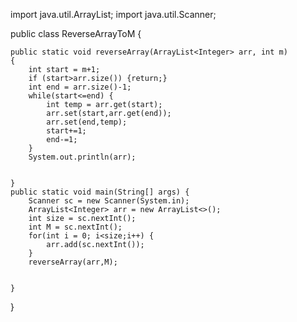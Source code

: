 
import java.util.ArrayList;
import java.util.Scanner;


public class ReverseArrayToM {

    public static void reverseArray(ArrayList<Integer> arr, int m)
    {
    	int start = m+1;
    	if (start>arr.size()) {return;}
    	int end = arr.size()-1;
    	while(start<=end) {
    		int temp = arr.get(start);
    		arr.set(start,arr.get(end));
    		arr.set(end,temp);
    		start+=1;
    		end-=1; 
    	}
    	System.out.println(arr);
    	

    }
	public static void main(String[] args) {
		Scanner sc = new Scanner(System.in); 
		ArrayList<Integer> arr = new ArrayList<>(); 
		int size = sc.nextInt();
		int M = sc.nextInt(); 
		for(int i = 0; i<size;i++) {
			arr.add(sc.nextInt()); 
		}
		reverseArray(arr,M);
		
		
	}

}
